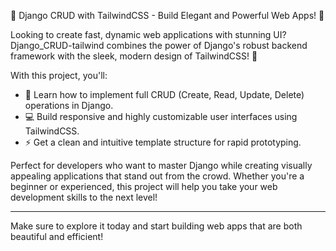 
🚀 Django CRUD with TailwindCSS - Build Elegant and Powerful Web Apps! 🌟

Looking to create fast, dynamic web applications with stunning UI? Django_CRUD-tailwind combines the power of Django's robust backend framework with the sleek, modern design of TailwindCSS! 🎨

With this project, you'll:
- 🔧 Learn how to implement full CRUD (Create, Read, Update, Delete) operations in Django.
- 💻 Build responsive and highly customizable user interfaces using TailwindCSS.
- ⚡ Get a clean and intuitive template structure for rapid prototyping.

Perfect for developers who want to master Django while creating visually appealing applications that stand out from the crowd. Whether you're a beginner or experienced, this project will help you take your web development skills to the next level!

---

Make sure to explore it today and start building web apps that are both beautiful and efficient!
